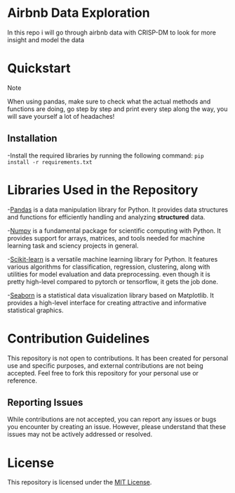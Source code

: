 # Airbnb Data Exploration
In this repo i will go through airbnb data with CRISP-DM to look for more insight and model the data

# Quickstart
> [!NOTE]
> When using pandas, make sure to check what the actual methods and functions are doing, go step by step and print every step along the way, you will save yourself a lot of headaches!


## Installation
-Install the required libraries by running the following command:
 `pip install -r requirements.txt`

# Libraries Used in the Repository


-[Pandas](https://pandas.pydata.org/) is a data manipulation library for Python. It provides data structures and functions for efficiently handling and analyzing **structured** data.


-[Numpy](https://numpy.org/) is a fundamental package for scientific computing with Python. It provides support for arrays, matrices, and tools needed for machine learning task and sciency projects in general.


-[Scikit-learn](https://scikit-learn.org/) is a versatile machine learning library for Python. It features various algorithms for classification, regression, clustering, along with utilities for model evaluation and data preprocessing. even though it is pretty high-level compared to pytorch or tensorflow, it gets the job done.


-[Seaborn](https://seaborn.pydata.org/) is a statistical data visualization library based on Matplotlib. It provides a high-level interface for creating attractive and informative statistical graphics.

# Contribution Guidelines

This repository is not open to contributions. It has been created for personal use and specific purposes, and external contributions are not being accepted. Feel free to fork this repository for your personal use or reference.

## Reporting Issues

While contributions are not accepted, you can report any issues or bugs you encounter by creating an issue. However, please understand that these issues may not be actively addressed or resolved.

# License

This repository is licensed under the [MIT License](https://opensource.org/licenses/MIT).




